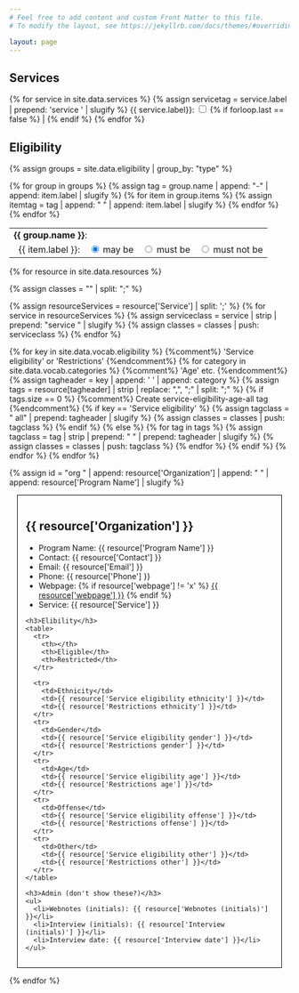 ```yaml
---
# Feel free to add content and custom Front Matter to this file.
# To modify the layout, see https://jekyllrb.com/docs/themes/#overriding-theme-defaults

layout: page
---
```


<form id="form">

<h2>Services</h2>

<div>
{% for service in site.data.services %}
  {% assign servicetag = service.label | prepend: 'service ' | slugify %}
  <span class="checkbox">
    <label for="{{ servicetag }}">
      {{ service.label}}: 
      <input type="checkbox" id="{{ servicetag }}" class="serviceCheckbox">
    </label>
  </span>
  {% if forloop.last == false %} | {% endif %}
{% endfor %}
</div>

<h2>Eligibility</h2>

{% assign groups = site.data.eligibility | group_by: "type" %}
<table>
{% for group in groups %}
  {% assign tag = group.name | append: "-" | append: item.label | slugify %}
  <tr><td colspan=4><strong>{{ group.name }}</strong>:</td></tr>
    {% for item in group.items %}
      <tr>
      {% assign itemtag = tag | append: " " | append: item.label | slugify %}
      <td>&nbsp;&nbsp;{{ item.label }}:</td>
      <td><input class="category" type="radio" id="{{ itemtag }}-may" name="{{ itemtag }}" value="may" checked="checked">
      <label for="may">may be</label></td>
      <td><input class="must" type="radio" id="{{ itemtag }}-must" name="{{ itemtag }}" value="must">
      <label for="must">must be</label></td>
      <td><input class="mustnot" type="radio" id="{{ itemtag }}-must-not" name="{{ itemtag }}" value="must not">
      <label for="must not">must not be</label></td>
      </tr>
    {% endfor %}
{% endfor %}
</table>

</form>

<div>


{% for resource in site.data.resources %}

  {% assign classes = "" | split: ";" %}

  {% assign resourceServices = resource['Service'] | split: ';' %}
  {% for service in resourceServices %}
    {% assign serviceclass = service | strip | prepend: "service " | slugify %}
    {% assign classes = classes | push: serviceclass %}
  {% endfor %}

  {% for key in site.data.vocab.eligibility %}          {%comment%} 'Service eligibility' or 'Restrictions' {%endcomment%}
    {% for category in site.data.vocab.categories %}    {%comment%} 'Age' etc. {%endcomment%}
      {% assign tagheader = key | append: ' ' | append: category %}
      {% assign tags = resource[tagheader] | strip | replace: ",", ";" | split: ";" %}
      {% if tags.size == 0 %}                               {%comment%} Create service-eligibility-age-all tag {%endcomment%}
        {% if key == 'Service eligibility' %}
          {% assign tagclass = " all" | prepend: tagheader | slugify %}
          {% assign classes = classes | push: tagclass %}
        {% endif %}
      {% else %}
        {% for tag in tags %}
          {% assign tagclass = tag | strip | prepend: " " | prepend: tagheader | slugify %}
          {% assign classes = classes | push: tagclass %}
        {% endfor %}
      {% endif %}
    {% endfor %}
  {% endfor %}

  {% assign id = "org " | append: resource['Organization'] | append: " " | append: resource['Program Name'] | slugify %}
  <div id="{{ id }}" class="resource {{ classes | join: ' ' }}" style="border:  1px solid black; margin: 1em; padding: 1em;">
    <h2>{{ resource['Organization'] }}</h2>
    <ul>
      <li>Program Name: {{ resource['Program Name'] }}</li>
      <li>Contact: {{ resource['Contact'] }}</li>
      <li>Email: {{ resource['Email'] }}</li>
      <li>Phone: {{ resource['Phone'] }}</li>
      <li>Webpage: {% if resource['webpage'] != 'x' %}
        <a href="{{ resource['webpage'] }}">{{ resource['webpage'] }}</a>
        {% endif %}
      </li>
      <li>Service: {{ resource['Service'] }}</li>
    </ul>

    <h3>Elibility</h3>
    <table>
      <tr>
        <th></th>
        <th>Eligible</th>
        <th>Restricted</th>
      </tr>

      <tr>
        <td>Ethnicity</td>
        <td>{{ resource['Service eligibility ethnicity'] }}</td>
        <td>{{ resource['Restrictions ethnicity'] }}</td>
      </tr>
      <tr>
        <td>Gender</td>
        <td>{{ resource['Service eligibility gender'] }}</td>
        <td>{{ resource['Restrictions gender'] }}</td>
      </tr>
      <tr>
        <td>Age</td>
        <td>{{ resource['Service eligibility age'] }}</td>
        <td>{{ resource['Restrictions age'] }}</td>
      </tr>
      <tr>
        <td>Offense</td>
        <td>{{ resource['Service eligibility offense'] }}</td>
        <td>{{ resource['Restrictions offense'] }}</td>
      </tr>
      <tr>
        <td>Other</td>
        <td>{{ resource['Service eligibility other'] }}</td>
        <td>{{ resource['Restrictions other'] }}</td>
      </tr>
    </table>

    <h3>Admin (don't show these?)</h3>
    <ul>
      <li>Webnotes (initials): {{ resource['Webnotes (initials)'] }}</li>
      <li>Interview (initials): {{ resource['Interview (initials)'] }}</li>
      <li>Interview date: {{ resource['Interview date'] }}</li>
    </ul>
  </div>
{% endfor %}

<script>
  function allSelector(tag, style) {
    allTag = tag.split('-');
    allTag.pop();
    allTag = allTag.join('-') + "-all";
    if (style == 'not')
      return ".resource:not(." + tag + ", ." + allTag + ")";
    else
      return ".resource." + tag + ", .resource." + allTag;
    end
  }

  var form = document.querySelector('form');
  form.addEventListener('change', function() {
    // show all resources
    Array.from(document.getElementsByClassName("resource"))
    .forEach(function(resource, index, resources) {
      resource.style.display = 'block';
    });

    // lists of class tags e.g. service-food-hampers
    musts = [];
    mustnots = [];

    // handle services: if checked, hide resource that do not have it
    var checkboxes = form.querySelectorAll(".serviceCheckbox");
    var checkboxesChecked = [];
    // loop over them all
    for (var i=0; i<checkboxes.length; i++) {
      // And stick the checked ones onto an array...
      if (checkboxes[i].checked) {
        musts.push(checkboxes[i].id);
      }
    }

    // select .must or .mustnot radio buttons that are checked
    var categories = form.querySelectorAll('input[value="must"]:checked');
    categories.forEach(function(category, index, categories){
      musts.push("service-eligibility-" + category.name);
    });
    console.log("Categories: " + Array.from(categories))

    var categories = form.querySelectorAll('input[value="must not"]:checked');
    categories.forEach(function(category, index, categories){
      mustnots.push("restrictions-" + category.name);
    });

    console.log("musts: " + musts)
    console.log("mustnots: " + mustnots)




    // update view
    // 1. show everything
    document.querySelectorAll(".resource").forEach(function(resource, index, resources){
      resource.style.visibility = 'block';
    });
    // 2. hide everything that does not have a must
    musts.forEach(function(must, index, musts) {
      // havenots = resources that have not(must OR must-all)
      selector = allSelector(must, "not");
      console.log("Selector: " + selector);
      havenots = document.querySelectorAll(selector);
      havenots.forEach(function(havenot, index, havenots) {
        console.log("havenot: " + havenot['id'])
        havenot.style.display = 'none';
      });
    });
    // 3. hide everything that has a mustnot
    mustnots.forEach(function(mustnot, index, mustnots) {
      // haves = resources that have mustnot
      haves = document.querySelectorAll(".resource." + mustnot);
      haves.forEach(function(have, index, haves) {
        console.log("have: " + have['id'])
        have.style.display = 'none';
      });
    });

  });

  function showResources(classtag) {
    // classtag is like 'gender-men'
    console.log(classtag)
    let eligible = document.getElementsByClassName("service-eligibility-" + classtag);
    for (let i = 0; i < eligible.length; i++) {
      console.log(eligible[i].id);
      eligible[i].style.display = 'block';
    }
  }
</script>

